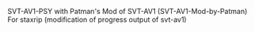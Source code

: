 SVT-AV1-PSY with Patman's Mod of SVT-AV1 (SVT-AV1-Mod-by-Patman) For staxrip (modification of progress output of svt-av1)
